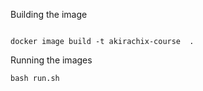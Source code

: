 Building the image

```

docker image build -t akirachix-course  .

```

Running the images

```
bash run.sh
```
